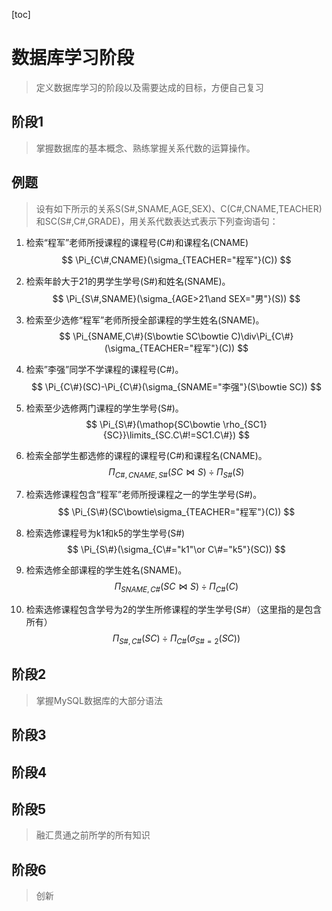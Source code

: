 [toc]

# 数据库学习阶段

> 定义数据库学习的阶段以及需要达成的目标，方便自己复习

## 阶段1

> 掌握数据库的基本概念、熟练掌握关系代数的运算操作。

## 例题

> 设有如下所示的关系S(S#,SNAME,AGE,SEX)、C(C#,CNAME,TEACHER)和SC(S#,C#,GRADE)，用关系代数表达式表示下列查询语句： 

1. 检索“程军”老师所授课程的课程号(C#)和课程名(CNAME)
   $$
   \Pi_{C\#,CNAME}(\sigma_{TEACHER="程军"}(C))
   $$

2. 检索年龄大于21的男学生学号(S#)和姓名(SNAME)。
   $$
   \Pi_{S\#,SNAME}(\sigma_{AGE>21\and SEX="男"}(S))
   $$

3. 检索至少选修“程军”老师所授全部课程的学生姓名(SNAME)。
   $$
   \Pi_{SNAME,C\#}(S\bowtie SC\bowtie C)\div\Pi_{C\#}(\sigma_{TEACHER="程军"}(C))
   $$

4. 检索”李强”同学不学课程的课程号(C#)。
   $$
   \Pi_{C\#}(SC)-\Pi_{C\#}(\sigma_{SNAME="李强"}(S\bowtie SC))
   $$

5. 检索至少选修两门课程的学生学号(S#)。
   $$
   \Pi_{S\#}(\mathop{SC\bowtie \rho_{SC1}{SC}}\limits_{SC.C\#!=SC1.C\#})
   $$

6. 检索全部学生都选修的课程的课程号(C#)和课程名(CNAME)。 
   $$
   \Pi_{C\#,CNAME,S\#}(SC\bowtie S)\div\Pi_{S\#}(S)
   $$

7. 检索选修课程包含“程军”老师所授课程之一的学生学号(S#)。
   $$
   \Pi_{S\#}(SC\bowtie\sigma_{TEACHER="程军"}(C))
   $$

8. 检索选修课程号为k1和k5的学生学号(S#)
   $$
   \Pi_{S\#}(\sigma_{C\#="k1"\or C\#="k5"}(SC))
   $$

9. 检索选修全部课程的学生姓名(SNAME)。
   $$
   \Pi_{SNAME,C\#}(SC\bowtie S)\div \Pi_{C\#}(C)
   $$

10. 检索选修课程包含学号为2的学生所修课程的学生学号(S#）（这里指的是包含所有）
    $$
    \Pi_{S\#,C\#}(SC)\div\Pi_{C\#}(\sigma_{S\#=2}(SC))
    $$

## 阶段2

> 掌握MySQL数据库的大部分语法



## 阶段3

> 

## 阶段4

## 阶段5

> 融汇贯通之前所学的所有知识

## 阶段6

> 创新
